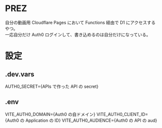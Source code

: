 # PREZ

自分の動画用 Cloudflare Pages において Functions 経由で D1 にアクセスするやつ。  
一応自分だけ Auth0 ログインして、書き込めるのは自分だけになっている。

# 設定

## .dev.vars

AUTH0_SECRET={APIs で作った API の secret}

## .env

VITE_AUTH0_DOMAIN={Auth0 の自ドメイン}
VITE_AUTH0_CLIENT_ID={Auth0 の Application の ID}
VITE_AUTH0_AUDIENCE={Auth0 の API の aud}
